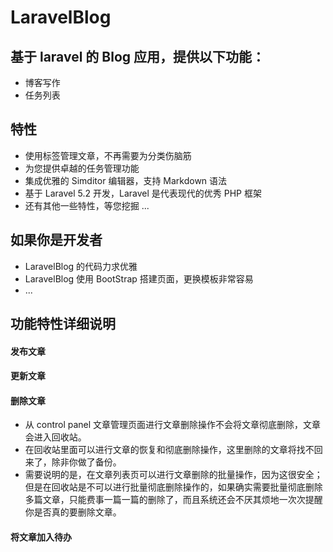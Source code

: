 LaravelBlog
====

基于 laravel 的 Blog 应用，提供以下功能：
----

- 博客写作
- 任务列表

特性
----

- 使用标签管理文章，不再需要为分类伤脑筋
- 为您提供卓越的任务管理功能
- 集成优雅的 Simditor 编辑器，支持 Markdown 语法
- 基于 Laravel 5.2 开发，Laravel 是代表现代的优秀 PHP 框架
- 还有其他一些特性，等您挖掘 ...

如果你是开发者
----

- LaravelBlog 的代码力求优雅
- LaravelBlog 使用 BootStrap 搭建页面，更换模板非常容易
- ...

功能特性详细说明
----
#### 发布文章
#### 更新文章
#### 删除文章

- 从 control panel 文章管理页面进行文章删除操作不会将文章彻底删除，文章会进入回收站。
- 在回收站里面可以进行文章的恢复和彻底删除操作，这里删除的文章将找不回来了，除非你做了备份。
- 需要说明的是，在文章列表页可以进行文章删除的批量操作，因为这很安全；但是在回收站是不可以进行批量彻底删除操作的，如果确实需要批量彻底删除多篇文章，只能费事一篇一篇的删除了，而且系统还会不厌其烦地一次次提醒你是否真的要删除文章。

#### 将文章加入待办
